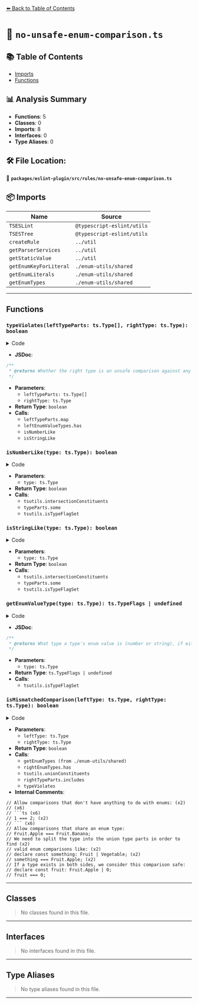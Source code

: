 [⬅️ Back to Table of Contents](../../../../index.md)

# 📄 `no-unsafe-enum-comparison.ts`

## 📚 Table of Contents

- [Imports](#imports)
- [Functions](#functions)

## 📊 Analysis Summary

- **Functions**: 5
- **Classes**: 0
- **Imports**: 8
- **Interfaces**: 0
- **Type Aliases**: 0

## 🛠️ File Location:
📂 **`packages/eslint-plugin/src/rules/no-unsafe-enum-comparison.ts`**

## 📦 Imports

| Name | Source |
|------|--------|
| `TSESLint` | `@typescript-eslint/utils` |
| `TSESTree` | `@typescript-eslint/utils` |
| `createRule` | `../util` |
| `getParserServices` | `../util` |
| `getStaticValue` | `../util` |
| `getEnumKeyForLiteral` | `./enum-utils/shared` |
| `getEnumLiterals` | `./enum-utils/shared` |
| `getEnumTypes` | `./enum-utils/shared` |


---

## Functions

### `typeViolates(leftTypeParts: ts.Type[], rightType: ts.Type): boolean`

<details><summary>Code</summary>

```ts
function typeViolates(leftTypeParts: ts.Type[], rightType: ts.Type): boolean {
  const leftEnumValueTypes = new Set(leftTypeParts.map(getEnumValueType));

  return (
    (leftEnumValueTypes.has(ts.TypeFlags.Number) && isNumberLike(rightType)) ||
    (leftEnumValueTypes.has(ts.TypeFlags.String) && isStringLike(rightType))
  );
}
```
</details>

- **JSDoc**:
```ts
/**
 * @returns Whether the right type is an unsafe comparison against any left type.
 */
```

- **Parameters**:
  - `leftTypeParts: ts.Type[]`
  - `rightType: ts.Type`
- **Return Type**: `boolean`
- **Calls**:
  - `leftTypeParts.map`
  - `leftEnumValueTypes.has`
  - `isNumberLike`
  - `isStringLike`
### `isNumberLike(type: ts.Type): boolean`

<details><summary>Code</summary>

```ts
function isNumberLike(type: ts.Type): boolean {
  const typeParts = tsutils.intersectionConstituents(type);

  return typeParts.some(typePart => {
    return tsutils.isTypeFlagSet(
      typePart,
      ts.TypeFlags.Number | ts.TypeFlags.NumberLike,
    );
  });
}
```
</details>

- **Parameters**:
  - `type: ts.Type`
- **Return Type**: `boolean`
- **Calls**:
  - `tsutils.intersectionConstituents`
  - `typeParts.some`
  - `tsutils.isTypeFlagSet`
### `isStringLike(type: ts.Type): boolean`

<details><summary>Code</summary>

```ts
function isStringLike(type: ts.Type): boolean {
  const typeParts = tsutils.intersectionConstituents(type);

  return typeParts.some(typePart => {
    return tsutils.isTypeFlagSet(
      typePart,
      ts.TypeFlags.String | ts.TypeFlags.StringLike,
    );
  });
}
```
</details>

- **Parameters**:
  - `type: ts.Type`
- **Return Type**: `boolean`
- **Calls**:
  - `tsutils.intersectionConstituents`
  - `typeParts.some`
  - `tsutils.isTypeFlagSet`
### `getEnumValueType(type: ts.Type): ts.TypeFlags | undefined`

<details><summary>Code</summary>

```ts
function getEnumValueType(type: ts.Type): ts.TypeFlags | undefined {
  return tsutils.isTypeFlagSet(type, ts.TypeFlags.EnumLike)
    ? tsutils.isTypeFlagSet(type, ts.TypeFlags.NumberLiteral)
      ? ts.TypeFlags.Number
      : ts.TypeFlags.String
    : undefined;
}
```
</details>

- **JSDoc**:
```ts
/**
 * @returns What type a type's enum value is (number or string), if either.
 */
```

- **Parameters**:
  - `type: ts.Type`
- **Return Type**: `ts.TypeFlags | undefined`
- **Calls**:
  - `tsutils.isTypeFlagSet`
### `isMismatchedComparison(leftType: ts.Type, rightType: ts.Type): boolean`

<details><summary>Code</summary>

```ts
function isMismatchedComparison(
      leftType: ts.Type,
      rightType: ts.Type,
    ): boolean {
      // Allow comparisons that don't have anything to do with enums:
      //
      // ```ts
      // 1 === 2;
      // ```
      const leftEnumTypes = getEnumTypes(typeChecker, leftType);
      const rightEnumTypes = new Set(getEnumTypes(typeChecker, rightType));
      if (leftEnumTypes.length === 0 && rightEnumTypes.size === 0) {
        return false;
      }

      // Allow comparisons that share an enum type:
      //
      // ```ts
      // Fruit.Apple === Fruit.Banana;
      // ```
      for (const leftEnumType of leftEnumTypes) {
        if (rightEnumTypes.has(leftEnumType)) {
          return false;
        }
      }

      // We need to split the type into the union type parts in order to find
      // valid enum comparisons like:
      //
      // ```ts
      // declare const something: Fruit | Vegetable;
      // something === Fruit.Apple;
      // ```
      const leftTypeParts = tsutils.unionConstituents(leftType);
      const rightTypeParts = tsutils.unionConstituents(rightType);

      // If a type exists in both sides, we consider this comparison safe:
      //
      // ```ts
      // declare const fruit: Fruit.Apple | 0;
      // fruit === 0;
      // ```
      for (const leftTypePart of leftTypeParts) {
        if (rightTypeParts.includes(leftTypePart)) {
          return false;
        }
      }

      return (
        typeViolates(leftTypeParts, rightType) ||
        typeViolates(rightTypeParts, leftType)
      );
    }
```
</details>

- **Parameters**:
  - `leftType: ts.Type`
  - `rightType: ts.Type`
- **Return Type**: `boolean`
- **Calls**:
  - `getEnumTypes (from ./enum-utils/shared)`
  - `rightEnumTypes.has`
  - `tsutils.unionConstituents`
  - `rightTypeParts.includes`
  - `typeViolates`
- **Internal Comments**:
```
// Allow comparisons that don't have anything to do with enums: (x2)
// (x6)
// ```ts (x6)
// 1 === 2; (x2)
// ``` (x6)
// Allow comparisons that share an enum type:
// Fruit.Apple === Fruit.Banana;
// We need to split the type into the union type parts in order to find (x2)
// valid enum comparisons like: (x2)
// declare const something: Fruit | Vegetable; (x2)
// something === Fruit.Apple; (x2)
// If a type exists in both sides, we consider this comparison safe:
// declare const fruit: Fruit.Apple | 0;
// fruit === 0;
```


---

## Classes

> No classes found in this file.


---

## Interfaces

> No interfaces found in this file.


---

## Type Aliases

> No type aliases found in this file.


---
